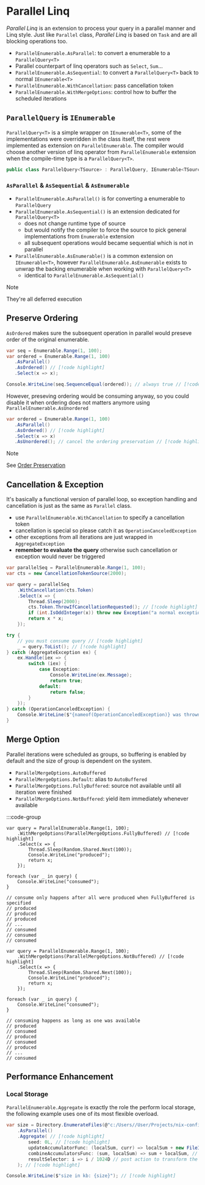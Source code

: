 # Parallel Linq

*Parallel Linq* is an extension to process your query in a parallel manner and Linq style.
Just like `Parallel` class, *Parallel Linq* is based on `Task` and are all blocking operations too.

- `ParallelEnumerable.AsParallel`: to convert a enumerable to a `ParallelQuery<T>`
- Parallel counterpart of linq operators such as `Select`, `Sum`...
- `ParallelEnumerable.AsSequential`: to convert a `ParallelQuery<T>` back to normal `IEnumerable<T>`
- `ParallelEnumerable.WithCancellation`: pass cancellation token
- `ParallelEnumerable.WithMergeOptions`: control how to buffer the scheduled iterations

## `ParallelQuery` is `IEnumerable`

`ParallelQuery<T>` is a simple wrapper on `IEnumerable<T>`, some of the implementations were overridden in the class itself, the rest were implemented as extension on `ParallelEnumerable`.
The compiler would choose another version of linq operator from `ParallelEnumerable` extension when the compile-time type is a `ParallelQuery<T>`.

```cs
public class ParallelQuery<TSource> : ParallelQuery, IEnumerable<TSource> { /* ... */ }
```

### `AsParallel` & `AsSequential` & `AsEnumerable`

- `ParallelEnumerable.AsParallel()` is for converting a enumerable to `ParallelQuery`
- `ParallelEnumerable.AsSequential()` is an extension dedicated for `ParallelQuery<T>`
    - does not change runtime type of source
    - but would notify the compiler to force the source to pick general implementations from `Enumerable` extension
    - all subsequent operations would became sequential which is not in parallel
- `ParallelEnumerable.AsEnumerable()` is a common extension on `IEnumerable<T>`, however `ParallelEnumerable.AsEnumerable` exists to unwrap the backing enumerable when working with `ParallelQuery<T>`
    - identical to `ParallelEnumerable.AsSequential()`

> [!NOTE]
> They're all deferred execution

## Preserve Ordering

`AsOrdered` makes sure the subsequent operation in parallel would preseve order of the original enumerable.

```cs
var seq = Enumerable.Range(1, 100);
var ordered = Enumerable.Range(1, 100)
   .AsParallel()
   .AsOrdered() // [!code highlight] 
   .Select(x => x);

Console.WriteLine(seq.SequenceEqual(ordered)); // always true // [!code highlight] 
```

However, preseving ordering would be consuming anyway, so you could disable it when ordering does not matters anymore using `ParallelEnumerable.AsUnordered`

```cs
var ordered = Enumerable.Range(1, 100)
   .AsParallel()
   .AsOrdered() // [!code highlight] 
   .Select(x => x)
   .AsUnordered(); // cancel the ordering preservation // [!code highlight] 
```

> [!NOTE]
> See [Order Preservation](https://learn.microsoft.com/en-us/dotnet/standard/parallel-programming/order-preservation-in-plinq#query-operators-and-ordering)

## Cancellation & Exception

It's basically a functional version of parallel loop, so exception handling and cancellation is just as the same as `Parallel` class.

- use `ParallelEnumerable.WithCancellation` to specify a cancellation token
- cancellation is special so please catch it as `OperationCanceledException`
- other exceptions from all iterations are just wrapped in `AggregateException`
- **remember to evaluate the query** otherwise such cancellation or exception would never be triggered

```cs
var parallelSeq = ParallelEnumerable.Range(1, 100);
var cts = new CancellationTokenSource(2000);

var query = parallelSeq
    .WithCancellation(cts.Token)
    .Select(x => {
        Thread.Sleep(2000);
        cts.Token.ThrowIfCancellationRequested(); // [!code highlight] 
        if (int.IsOddInteger(x)) throw new Exception("a normal exception was thrown");
        return x * x;
    });

try {
    // you must consume query // [!code highlight] 
    _ = query.ToList(); // [!code highlight] 
} catch (AggregateException ex) {
    ex.Handle(iex => {
        switch (iex) {
            case Exception:
                Console.WriteLine(ex.Message);
                return true;
            default:
                return false;
        }
    });
} catch (OperationCanceledException) {
    Console.WriteLine($"{nameof(OperationCanceledException)} was thrown");
}
```

## Merge Option

Parallel iterations were scheduled as groups, so buffering is enabled by default and the size of group is dependent on the system.

- `ParallelMergeOptions.AutoBuffered`
- `ParallelMergeOptions.Default`: alias to `AutoBuffered`
- `ParallelMergeOptions.FullyBuffered`: source not available until all iteration were finished
- `ParallelMergeOptions.NotBuffered`: yield item immediately whenever available

:::code-group

```cs[FullyBuffered]
var query = ParallelEnumerable.Range(1, 100);
    .WithMergeOptions(ParallelMergeOptions.FullyBuffered) // [!code highlight] 
    .Select(x => {
        Thread.Sleep(Random.Shared.Next(100));
        Console.WriteLine("produced");
        return x;
    });

foreach (var _ in query) {
    Console.WriteLine("consumed");
}

// consume only happens after all were produced when FullyBuffered is specified
// produced
// produced
// produced
// ...
// consumed
// consumed
// consumed
```

```cs[NotBuffered]
var query = ParallelEnumerable.Range(1, 100);
    .WithMergeOptions(ParallelMergeOptions.NotBuffered) // [!code highlight] 
    .Select(x => {
        Thread.Sleep(Random.Shared.Next(100));
        Console.WriteLine("produced");
        return x;
    });

foreach (var _ in query) {
    Console.WriteLine("consumed");
}

// consuming happens as long as one was available
// produced
// consumed
// produced
// consumed
// produced
// ...
// consumed
```

## Performance Enhancement

### Local Storage

`ParallelEnumerable.Aggregate` is exactly the role the perform local storage, the following example uses one of its most flexible overload.

```cs
var size = Directory.EnumerateFiles(@"c:/Users//User/Projects/nix-config", "*", SearchOption.AllDirectories)
    .AsParallel()
    .Aggregate( // [!code highlight] 
        seed: 0L, // [!code highlight] 
        updateAccumulatorFunc: (localSum, curr) => localSum + new FileInfo(curr).Length, // iteration // [!code highlight] 
        combineAccumulatorsFunc: (sum, localSum) => sum + localSum, // add up when each group was finished // [!code highlight] 
        resultSelector: i => i / 1024D // post action to transform the result // [!code highlight] 
    ); // [!code highlight] 

Console.WriteLine($"size in kb: {size}"); // [!code highlight] 
```
